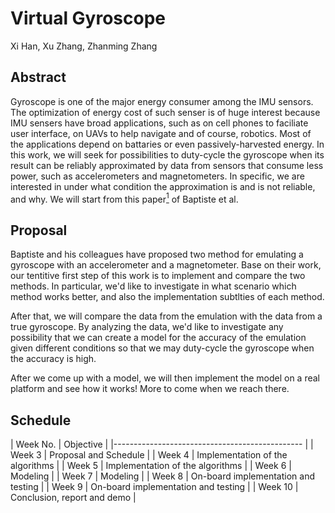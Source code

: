 # Virtual Gyroscope
Xi Han, Xu Zhang, Zhanming Zhang

## Abstract
Gyroscope is one of the major energy consumer among the IMU sensors. The optimization of energy cost of such senser is of huge interest because IMU sensers have broad applications, such as on cell phones to faciliate user interface, on UAVs to help navigate and of course, robotics. Most of the applications depend on battaries or even passively-harvested energy. In this work, we will seek for possibilities to duty-cycle the gyroscope when its result can be reliably approximated by data from sensors that consume less power, such as accelerometers and magnetometers. In specific, we are interested in under what condition the approximation is and is not reliable, and why. We will start from this paper[<sup>1</sup>][1] of Baptiste et al.

## Proposal
Baptiste and his colleagues have proposed two method for emulating a gyroscope with an accelerometer and a magnetometer. Base on their work, our tentitive first step of this work is to implement and compare the two methods. In particular, we'd like to investigate in what scenario which method works better, and also the implementation subtlties of each method.

After that, we will compare the data from the emulation with the data from a true gyroscope. By analyzing the data, we'd like to investigate any possibility that we can create a model for the accuracy of the emulation given different conditions so that we may duty-cycle the gyroscope when the accuracy is high. 

After we come up with a model, we will then implement the model on a real platform and see how it works! More to come when we reach there.

## Schedule

| Week No. | Objective                           |
|----------------------------------------------- |
| Week 3   | Proposal and Schedule               |
| Week 4   | Implementation of the algorithms    |
| Week 5   | Implementation of the algorithms    |
| Week 6   | Modeling                            |
| Week 7   | Modeling                            |
| Week 8   | On-board implementation and testing |
| Week 9   | On-board implementation and testing |
| Week 10  | Conclusion, report and demo         |

[1]: https://hal-enpc.archives-ouvertes.fr/file/index/docid/826243/filename/AccelerometerAndMagnetometerBasedGyroscopeSensorAndTransducteurJournal.pdf
